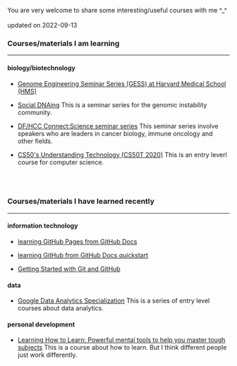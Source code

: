 You are very welcome to share some interesting/useful courses with me ^_^
 <br>
  <br>
updated on 2022-09-13
    <br>
### Courses/materials I am learning
---

#### biology/biotechnology

- [Genome Engineering Seminar Series (GESS) at Harvard Medical School (HMS)](https://gess.hms.harvard.edu/)

- [Social DNAing](https://www.cancer.columbia.edu/research/programs/cancer-genomics-and-epigenomics/social-dnaing)
This is a seminar series for the genomic instability community.

- [DF/HCC Connect:Science seminar series](https://www.dfhcc.harvard.edu/events/dfhcc-connecting-the-scientific-community-seminar-series/)
This seminar series involve speakers who are leaders in cancer biology, immune oncology and other fields.

- [CS50's Understanding Technology (CS50T 2020)](https://www.edx.org/course/cs50s-understanding-technology?index=product&queryID=7865f65508a1e4a2f623d9953c3f17f7&position=9)
This is an entry leverl course for computer science.

 <br>
  <br>

### Courses/materials I have learned recently
---

#### information technology

- [learning GitHub Pages from GitHub Docs](https://docs.github.com/en/pages)

- [learning GitHub from GitHub Docs quickstart](https://docs.github.com/en/get-started/quickstart)

- [Getting Started with Git and GitHub](https://coursera.org/share/15113bc5f0031ad907579ed1a8a75e8b)

#### data

- [Google Data Analytics Specialization](https://coursera.org/share/f7d3c7133483120646ada6e7831b3b2e)
This is a series of entry level courses about data analytics.


#### personal development

- [Learning How to Learn: Powerful mental tools to help you master tough subjects](https://coursera.org/share/a35c35ab24cc5e9dce0c932acda16129)
This is a course about how to learn. But I think different people just work differently.














